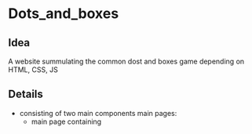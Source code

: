 # Dots_and_boxes

## Idea
A website summulating the common dost and boxes game depending on HTML, CSS, JS

## Details
* consisting of two main components main pages:
  * main page containing 

